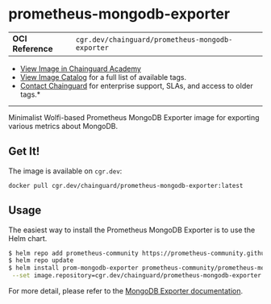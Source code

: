 <!--monopod:start-->
# prometheus-mongodb-exporter
| | |
| - | - |
| **OCI Reference** | `cgr.dev/chainguard/prometheus-mongodb-exporter` |


* [View Image in Chainguard Academy](https://edu.chainguard.dev/chainguard/chainguard-images/reference/prometheus-mongodb-exporter/overview/)
* [View Image Catalog](https://console.enforce.dev/images/catalog) for a full list of available tags.
* [Contact Chainguard](https://www.chainguard.dev/chainguard-images) for enterprise support, SLAs, and access to older tags.*

---
<!--monopod:end-->

Minimalist Wolfi-based Prometheus MongoDB Exporter image for exporting various metrics about MongoDB.

## Get It!

The image is available on `cgr.dev`:

```
docker pull cgr.dev/chainguard/prometheus-mongodb-exporter:latest
```

## Usage

The easiest way to install the Prometheus MongoDB Exporter is to use the Helm chart.

```bash
$ helm repo add prometheus-community https://prometheus-community.github.io/helm-charts
$ helm repo update
$ helm install prom-mongodb-exporter prometheus-community/prometheus-mongodb-exporter \
 --set image.repository=cgr.dev/chainguard/prometheus-mongodb-exporter --set image.tag=latest
```

For more detail, please refer to the [MongoDB Exporter documentation](https://github.com/percona/mongodb_exporter).

